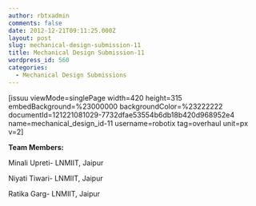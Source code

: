 ```yaml
---
author: rbtxadmin
comments: false
date: 2012-12-21T09:11:25.000Z
layout: post
slug: mechanical-design-submission-11
title: Mechanical Design Submission-11
wordpress_id: 560
categories:
  - Mechanical Design Submissions
---
```


[issuu viewMode=singlePage width=420 height=315 embedBackground=%23000000 backgroundColor=%23222222 documentId=121221081029-7732dfae53554b6db18b420d968952e4 name=mechanical_design_id-11 username=robotix tag=overhaul unit=px v=2]

**Team Members:**

Minali Upreti- LNMIIT, Jaipur

Niyati Tiwari- LNMIIT, Jaipur

Ratika Garg- LNMIIT, Jaipur
